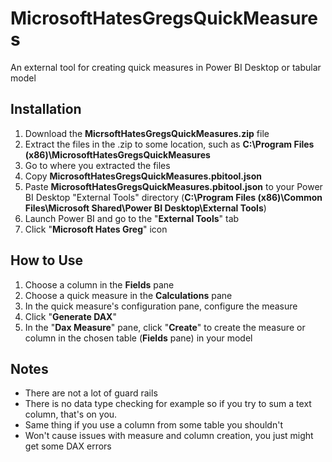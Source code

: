 # MicrosoftHatesGregsQuickMeasures
An external tool for creating quick measures in Power BI Desktop or tabular model

## Installation
1. Download the <strong>MicrsoftHatesGregsQuickMeasures.zip</strong> file
2. Extract the files in the .zip to some location, such as <strong>C:\Program Files (x86)\MicrosoftHatesGregsQuickMeasures</strong>
3. Go to where you extracted the files
4. Copy <strong>MicrosoftHatesGregsQuickMeasures.pbitool.json</strong>
5. Paste <strong>MicrosoftHatesGregsQuickMeasures.pbitool.json</strong> to your Power BI Desktop "External Tools" directory (<strong>C:\Program Files (x86)\Common Files\Microsoft Shared\Power BI Desktop\External Tools</strong>)
6. Launch Power BI and go to the "<strong>External Tools</strong>" tab
7. Click "<strong>Microsoft Hates Greg</strong>" icon

## How to Use
1. Choose a column in the <strong>Fields</strong> pane
2. Choose a quick measure in the <strong>Calculations</strong> pane
3. In the quick measure's configuration pane, configure the measure
4. Click "<strong>Generate DAX</strong>"
5. In the "<strong>Dax Measure</strong>" pane, click "<strong>Create</strong>" to create the measure or column in the chosen table (<strong>Fields</strong> pane) in your model

## Notes
- There are not a lot of guard rails
- There is no data type checking for example so if you try to sum a text column, that's on you. 
- Same thing if you use a column from some table you shouldn't
- Won't cause issues with measure and column creation, you just might get some DAX errors
